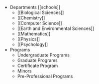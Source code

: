- Departments [[schools]]
	- [[Biological Sciences]]
	- [[Chemistry]]
	- [[Computer Science]]
	- [[Earth and Environmental Sciences]]
	- [[Mathematics]]
	- [[Physics]]
	- [[Psychology]]
- Programs
	- Undergraduate Programs
	- Graduate Programs
	- Certificate Program
	- Minors
	- Pre-Professional Programs
